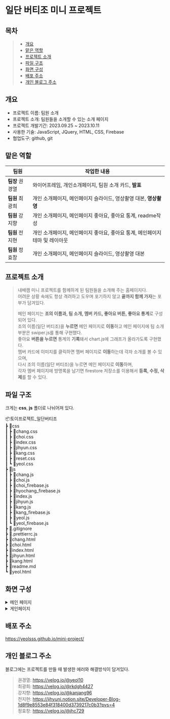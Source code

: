 # 일단 버티조 미니 프로젝트

## 목차
 > - [개요](#개요)
 > - [맡은 역할](#맡은-역할)
 > - [프로젝트 소개](#프로젝트-소개)
 > - [파일 구조](#파일-구조)
 > - [화면 구성](#화면-구성)
 > - [배포 주소](#배포-주소)
 > - [개인 블로그 주소](#개인-블로그-주소)

## 개요
- 프로젝트 이름: 팀원 소개
- 프로젝트 소개: 팀원들을 소개할 수 있는 소개 페이지
- 프로젝트 개발기간: 2023.09.25 ~ 2023.10.11
- 사용한 기술: JavaScript, JQuery, HTML, CSS, Firebase
- 협업도구: github, git

## 맡은 역할
|팀원|작업한 내용|
|---|---|
|**팀장** 권경열|와이어프레임, 개인소개페이지, 팀원 소개 카드, **발표**|
|**팀원** 최광희|개인 소개페이지, 메인페이지 슬라이드, 영상촬영 대본, **영상촬영**|
|**팀원** 강지향|개인 소개페이지, 메인페이지 좋아요, 좋아요 통계, readme작성|
|**팀원** 전지현|개인 소개페이지, 메인페이지 좋아요, 좋아요 통계, 메인페이지 테마 및 레이아웃|
|**팀원** 정효창|개인 소개페이지, 메인페이지 슬라이드, 영상촬영 대본|

## 프로젝트 소개
> 내배캠 미니 프로젝트를 함께하게 된 팀원들을 소개해 주는 홈페이지다.  
> 어려운 상황 속에도 항상 격려하고 도우며 포기하지 않고 **끝까지 함께 가자**는 포부가 담겨있다.
>
> 메인 페이지는 **조의 이름과, 팀 소개, 멤버 카드, 좋아요 버튼, 좋아요 통계**로 구성되어 있다.  
> 조의 이름(일단 버티조)을 **누르면** 메인 페이지로 **이동**하고 메인 페이지에 팀 소개 부분은 swiper.js를 통해 구현했다.  
> 좋아요 **버튼을 누르면** 통계의 **기록**돼서 chart.js에 그래프가 올라가도록 구현했다.  
> 멤버 카드에 이미지를 클릭하면 멤버 페이지로 **이동**하는데 각자 소개를 볼 수 있으며,  
> 다시 조의 이름(일단 버티조)을 누르면 메인 페이지로 **이동**하며,  
> 각자 멤버 페이지에 방명록을 남기면 firestore 저장소를 이용해서 **등록, 수정, 삭제**를 할 수 있다.  

## 파일 구조
크게는 **css**, **js** 폴더로 나뉘어져 있다.  

📦토이프로젝트_일단버티조  
 ┣ 📂css  
 ┃ ┣ 📜chang.css  
 ┃ ┣ 📜choi.css  
 ┃ ┣ 📜index.css  
 ┃ ┣ 📜jihyun.css  
 ┃ ┣ 📜kang.css  
 ┃ ┣ 📜reset.css  
 ┃ ┗ 📜yeol.css  
 ┣ 📂js  
 ┃ ┣ 📜chang.js  
 ┃ ┣ 📜choi.js  
 ┃ ┣ 📜choi_firebase.js  
 ┃ ┣ 📜hyochang_firebase.js  
 ┃ ┣ 📜index.js  
 ┃ ┣ 📜jihyun.js  
 ┃ ┣ 📜kang.js  
 ┃ ┣ 📜kang_firebase.js  
 ┃ ┣ 📜yeol.js  
 ┃ ┗ 📜yeol_firebase.js  
 ┣ 📜.gitignore  
 ┣ 📜.prettierrc.js  
 ┣ 📜chang.html  
 ┣ 📜choi.html  
 ┣ 📜index.html  
 ┣ 📜jihyun.html  
 ┣ 📜kang.html  
 ┣ 📜readme.md  
 ┗ 📜yeol.html  

## 화면 구성
<details>
    <summary>메인 페이지</summary>

> ![스크린샷(27)](https://github.com/yeolsss/mini-project/assets/57513472/1efa4019-f941-43f2-bd24-af4856882b76)  
> ![스크린샷(28)](https://github.com/yeolsss/mini-project/assets/57513472/b2df512e-689b-4dbe-ba28-c9ac9176b26b)  
> ![스크린샷(29)](https://github.com/yeolsss/mini-project/assets/57513472/eaf4ab2a-61da-437d-ae8b-cce0fe698c20)  
</details>

<details>
    <summary>게인페이지</summary>

> ![스크린샷(31)](https://github.com/yeolsss/mini-project/assets/57513472/29588ff1-cfc1-402e-ac6b-2ff3d422dc39)  
> ![스크린샷(32)](https://github.com/yeolsss/mini-project/assets/57513472/b9b9b340-4be1-4143-8e18-3059aa630dff)  
> ![스크린샷(34)](https://github.com/yeolsss/mini-project/assets/57513472/95e56c6e-595d-4f49-8255-839f28744170)
> ![스크린샷(33)](https://github.com/yeolsss/mini-project/assets/57513472/a25f04b5-a11c-4a62-9913-007ff0a865b9)
> ![스크린샷(35)](https://github.com/yeolsss/mini-project/assets/57513472/a5940271-ef28-4f61-9204-d27e9973f5ca)

</details>

## 배포 주소
https://yeolsss.github.io/mini-project/

## 개인 블로그 주소
블로그에는 프로젝트를 만들 때 발생한 에러와 해결방식이 담겨있다.
> 권경열: https://velog.io/@yeol10  
> 최광희: https://velog.io/@rkdgh4427  
> 강지향: https://velog.io/@kanjang96  
> 전지현: https://jihyuni.notion.site/Developer-Blog-1d8f9e8553e84f318400d3739217c0b3?pvs=4  
> 정효창: https://velog.io/@jhc729
